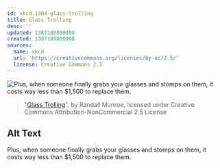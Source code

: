 ```yaml
---
id: xkcd.1304-glass-trolling
title: Glass Trolling
desc: ''
updated: 1387180800000
created: 1387180800000
sources:
  name: xkcd
  url: 'https://creativecommons.org/licenses/by-nc/2.5/'
  license: Creative Commons 2.5
---
```

![Plus, when someone finally grabs your glasses and stomps on them, it costs way less than $1,500 to replace them.](https://imgs.xkcd.com/comics/glass_trolling.png)
> "[Glass Trolling](https://xkcd.com/1304/)", by Randall Munroe, licensed under Creative Commons Attribution-NonCommercial 2.5 License

## Alt Text
Plus, when someone finally grabs your glasses and stomps on them, it costs way less than $1,500 to replace them.
